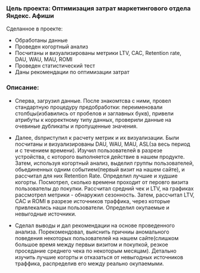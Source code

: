 ### Цель проекта: Оптимизация затрат маркетингового отдела Яндекс. Афиши 
Сделанное в проекте:
- Обработаны данные 
- Проведен когортный анализ
- Посчитаны и визуализированы метрики LTV, CAC, Retention rate, DAU, WAU, MAU, ROMI
- Проведен статистический тест
- Даны рекомендации по оптимизации затрат

### Описание:
* Сперва, загрузил данные. После знакомтсва с ними, провел стандартную процедуру предобработки: переименовали столбцы(избавились от пробелов и заглавных букв), привели атрибуты к корректному типу данных, проверили данные на очевиные дубликаты и пропущенные значения. 

* Далее, dsприступил к расчету метрик и их визуализации. Были посчитаны и визуализированы DAU, WAU, MAU, ASL(за весь период и с течением времени). Изучил пользователей в разрезе устройства, с которого выполняется действие в нашем продукте. Затем, используя когортный анализ, выделил группы пользователей, обьединенных одним событием(первый визит на нашем сайте), и рассчитал для них Retention Rate. Определил лучшие и худшие когорты. Посмотрел, сколько времени проходит от перовго визита пользователы до покупки. Рассчитал средний чек и LTV, на графиках рассмотрел метрики - обнаружил сезонность. Затем, рассчитал LTV, CAC и ROMI в разрезе источников траффика, через которые привлекались наши пользователи. Определил окупаемые и невыгодные источники.

* Сделал выводы и дал рекомендации на основе проведенного анализа. Порекомендовал, выяснить причниы аномального поведения некоторых пользователей на нашем сайте(слишком большое время между первыи визитом и покупкой, резкое проседание среднего чека по некоторым месяцам). Детально изучить лучшие когорты и отказаться от невыгодных источников траффика, распределив его между реально окупаемыми.
